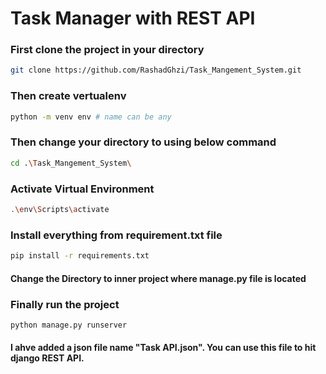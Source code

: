 
# Task Manager with REST API




### First clone the project in your directory

```bash
git clone https://github.com/RashadGhzi/Task_Mangement_System.git
```

### Then create vertualenv 
```bash
python -m venv env # name can be any
```

### Then change your directory to using below command 
```bash  
cd .\Task_Mangement_System\
```

### Activate Virtual Environment
```bash
.\env\Scripts\activate
```

### Install everything from requirement.txt file
```bash
pip install -r requirements.txt 
```

#### Change the Directory to inner project where manage.py file is located 
### Finally run the project
```bash
python manage.py runserver
```

#### I ahve added a json file name "Task API.json". You can use this file to hit django REST API. 



